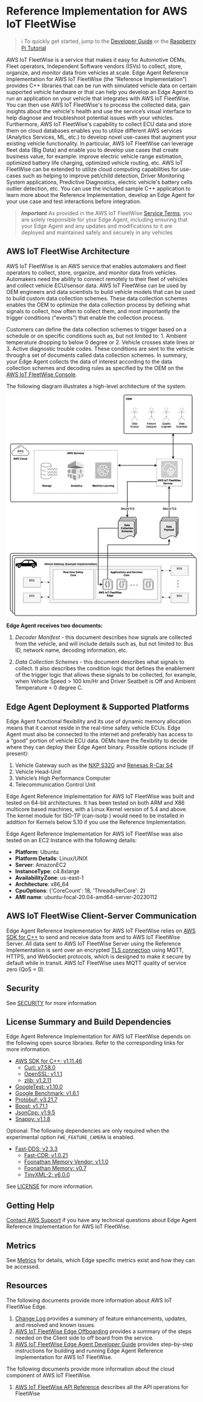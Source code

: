 # Reference Implementation for AWS IoT FleetWise

> :information_source: To quickly get started, jump to the
> [Developer Guide](./docs/dev-guide/edge-agent-dev-guide.md) or the
> [Raspberry Pi Tutorial](./docs/rpi-tutorial/raspberry-pi-tutorial.md)

AWS IoT FleetWise is a service that makes it easy for Automotive OEMs, Fleet operators, Independent
Software vendors (ISVs) to collect, store, organize, and monitor data from vehicles at scale. Edge
Agent Reference Implementation for AWS IoT FleetWise (the “Reference Implementation”) provides C++
libraries that can be run with simulated vehicle data on certain supported vehicle hardware or that
can help you develop an Edge Agent to run an application on your vehicle that integrates with AWS
IoT FleetWise. You can then use AWS IoT FleetWise's to process the collected data, gain insights
about the vehicle's health and use the service’s visual interface to help diagnose and troubleshoot
potential issues with your vehicles. Furthermore, AWS IoT FleetWise's capability to collect ECU data
and store them on cloud databases enables you to utilize different AWS services (Analytics Services,
ML, etc.) to develop novel use-cases that augment your existing vehicle functionality. In
particular, AWS IoT FleetWise can leverage fleet data (Big Data) and enable you to develop use cases
that create business value, for example: improve electric vehicle range estimation, optimized
battery life charging, optimized vehicle routing, etc. AWS IoT FleetWise can be extended to utilize
cloud computing capabilities for use-cases such as helping to improve pet/child detection, Driver
Monitoring System applications, Predictive Diagnostics, electric vehicle's battery cells outlier
detection, etc. You can use the included sample C++ application to learn more about the Reference
Implementation, develop an Edge Agent for your use case and test interactions before integration.

> _**Important**_ As provided in the AWS IoT FleetWise
> [Service Terms](https://aws.amazon.com/service-terms/), you are solely responsible for your Edge
> Agent, including ensuring that your Edge Agent and any updates and modifications to it are
> deployed and maintained safely and securely in any vehicles

## AWS IoT FleetWise Architecture

AWS IoT FleetWise is an AWS service that enables automakers and fleet operators to collect, store,
organize, and monitor data from vehicles. Automakers need the ability to connect remotely to their
fleet of vehicles and collect vehicle ECU/sensor data. AWS IoT FleetWise can be used by OEM
engineers and data scientists to build vehicle models that can be used to build custom data
collection schemes. These data collection schemes enables the OEM to optimize the data collection
process by defining what signals to collect, how often to collect them, and most importantly the
trigger conditions ("events") that enable the collection process.

Customers can define the data collection schemes to trigger based on a schedule or on specific
conditions such as, but not limited to: 1. Ambient temperature dropping to below 0 degree or 2.
Vehicle crosses state lines or 3. Active diagnostic trouble codes. These conditions are sent to the
vehicle through a set of documents called data collection schemes. In summary, your Edge Agent
collects the data of interest according to the data collection schemes and decoding rules as
specified by the OEM on the [AWS IoT FleetWise Console](https://aws.amazon.com/iot-fleetwise/).

The following diagram illustrates a high-level architecture of the system.

<img src="./docs/iot-FleetWise-architecture.png" />

**Edge Agent receives two documents:**

1. _Decoder Manifest_ - this document describes how signals are collected from the vehicle, and will
   include details such as, but not limited to: Bus ID, network name, decoding information, etc.

2. _Data Collection Schemes_ - this document describes what signals to collect. It also describes
   the condition logic that defines the enablement of the trigger logic that allows these signals to
   be collected, for example, when Vehicle Speed > 100 km/Hr and Driver Seatbelt is Off and Ambient
   Temperature < 0 degree C.

## Edge Agent Deployment & Supported Platforms

Edge Agent functional flexibility and its use of dynamic memory allocation means that it cannot
reside in the real-time safety vehicle ECUs. Edge Agent must also be connected to the internet and
preferably has access to a “good” portion of vehicle ECU data. OEMs have the flexibility to decide
where they can deploy their Edge Agent binary. Possible options include (if present):

1. Vehicle Gateway such as the
   [NXP S32G](https://www.nxp.com/products/processors-and-microcontrollers/arm-processors/s32g-vehicle-network-processors/s32g2-processors-for-vehicle-networking:S32G2)
   and
   [Renesas R-Car S4](https://www.renesas.com/jp/en/products/automotive-products/automotive-system-chips-socs/rtp8a779f0askb0sp2s-r-car-s4-reference-boardspider)
2. Vehicle Head-Unit
3. Vehicle’s High Performance Computer
4. Telecommunication Control Unit

Edge Agent Reference Implementation for AWS IoT FleetWise was built and tested on 64-bit
architectures. It has been tested on both ARM and X86 multicore based machines, with a Linux Kernel
version of 5.4 and above. The kernel module for ISO-TP (can-isotp ) would need to be installed in
addition for Kernels below 5.10 if you use the Reference Implementation.

Edge Agent Reference Implementation for AWS IoT FleetWise was also tested on an EC2 Instance with
the following details:

- **Platform**: Ubuntu
- **Platform Details**: Linux/UNIX
- **Server**: AmazonEC2
- **InstanceType**: c4.8xlarge
- **AvailabilityZone**: us-east-1
- **Architecture**: x86_64
- **CpuOptions**: {'CoreCount': 18, 'ThreadsPerCore': 2}
- **AMI name**: ubuntu-focal-20.04-amd64-server-20230112

## AWS IoT FleetWise Client-Server Communication

Edge Agent Reference Implementation for AWS IoT FleetWise relies on
[AWS SDK for C++](https://github.com/aws/aws-sdk-cpp) to send and receive data from and to AWS IoT
FleetWise Server. All data sent to AWS IoT FleetWise Server using the Reference Implementation is
sent over an encrypted
[TLS connection](https://docs.aws.amazon.com/iot/latest/developerguide/data-encryption.html) using
MQTT, HTTPS, and WebSocket protocols, which is designed to make it secure by default while in
transit. AWS IoT FleetWise uses MQTT quality of service zero (QoS = 0).

## Security

See [SECURITY](./SECURITY.md) for more information

## License Summary and Build Dependencies

Edge Agent Reference Implementation for AWS IoT FleetWise depends on the following open source
libraries. Refer to the corresponding links for more information.

- [AWS SDK for C++: v1.11.46](https://github.com/aws/aws-sdk-cpp)
  - [Curl: v7.58.0](https://github.com/curl/curl)
  - [OpenSSL: v1.1.1](https://github.com/openssl/openssl)
  - [zlib: v1.2.11](https://github.com/madler/zlib)
- [GoogleTest: v1.10.0](https://github.com/google/googletest)
- [Google Benchmark: v1.6.1](https://github.com/google/benchmark)
- [Protobuf: v3.21.7](https://github.com/protocolbuffers/protobuf)
- [Boost: v1.71.1](https://github.com/boostorg/boost)
- [JsonCpp: v1.9.5](https://github.com/open-source-parsers/jsoncpp)
- [Snappy: v1.1.8](https://github.com/google/snappy)

Optional: The following dependencies are only required when the experimental option
`FWE_FEATURE_CAMERA` is enabled.

- [Fast-DDS: v2.3.3](https://github.com/eProsima/Fast-DDS)
  - [Fast-CDR: v1.0.21](https://github.com/eProsima/Fast-CDR)
  - [Foonathan Memory Vendor: v1.1.0](https://github.com/eProsima/foonathan_memory_vendor)
  - [Foonathan Memory: v0.7](https://github.com/foonathan/memory)
  - [TinyXML-2: v6.0.0](https://github.com/leethomason/tinyxml2)

See [LICENSE](./LICENSE) for more information.

## Getting Help

[Contact AWS Support](https://aws.amazon.com/contact-us/) if you have any technical questions about
Edge Agent Reference Implementation for AWS IoT FleetWise.

## Metrics

See [Metrics](./docs/metrics.md) for details, which Edge specific metrics exist and how they can be
accessed.

## Resources

The following documents provide more information about AWS IoT FleetWise Edge.

1. [Change Log](./CHANGELOG.md) provides a summary of feature enhancements, updates, and resolved
   and known issues.
2. [AWS IoT FleetWise Edge Offboarding](./docs/AWS-IoTFleetWiseOffboarding.md) provides a summary of
   the steps needed on the Client side to off board from the service.
3. [AWS IoT FleetWise Edge Agent Developer Guide](./docs/dev-guide/edge-agent-dev-guide.md) provides
   step-by-step instructions for building and running Edge Agent Reference Implementation for AWS
   IoT FleetWise.

The following documents provide more information about the cloud component of AWS IoT FleetWise.

1. [AWS IoT FleetWise API Reference](https://docs.aws.amazon.com/iot-fleetwise/latest/APIReference/Welcome.html)
   describes all the API operations for FleetWise
